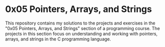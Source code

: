 # 0x05 Pointers, Arrays, and Strings

This repository contains my solutions to the projects and exercises in the "0x05 Pointers, Arrays, and Strings" section of a programming course.
The projects in this section focus on understanding and working with pointers, arrays, and strings in the C programming language.

